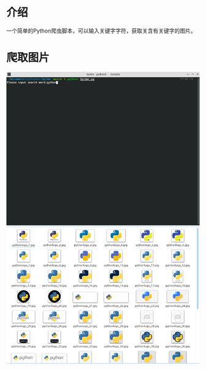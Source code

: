 # 介绍

一个简单的Python爬虫脚本，可以输入关键字字符，获取关含有关键字的图片。

# 爬取图片

<img src="img/terminal.png" title="" alt="" width="564">

<img src="img/save_image.png" title="" alt="" width="571">
